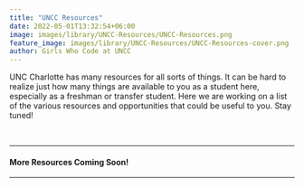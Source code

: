 ```yaml
---
title: "UNCC Resources"
date: 2022-05-01T13:32:54+06:00
image: images/library/UNCC-Resources/UNCC-Resources.png
feature_image: images/library/UNCC-Resources/UNCC-Resources-cover.png
author: Girls Who Code at UNCC
---
```


UNC Charlotte has many resources for all sorts of things. It can be hard to realize just how many things are available to you as a student here, especially as a freshman or transfer student. Here we are working on a list of the various resources and opportunities that could be useful to you. Stay tuned!

&nbsp;

---
#### More Resources Coming Soon!

---


